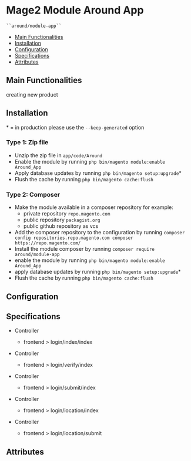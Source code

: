 # Mage2 Module Around App

    ``around/module-app``

 - [Main Functionalities](#markdown-header-main-functionalities)
 - [Installation](#markdown-header-installation)
 - [Configuration](#markdown-header-configuration)
 - [Specifications](#markdown-header-specifications)
 - [Attributes](#markdown-header-attributes)


## Main Functionalities
creating new product

## Installation
\* = in production please use the `--keep-generated` option

### Type 1: Zip file

 - Unzip the zip file in `app/code/Around`
 - Enable the module by running `php bin/magento module:enable Around_App`
 - Apply database updates by running `php bin/magento setup:upgrade`\*
 - Flush the cache by running `php bin/magento cache:flush`

### Type 2: Composer

 - Make the module available in a composer repository for example:
    - private repository `repo.magento.com`
    - public repository `packagist.org`
    - public github repository as vcs
 - Add the composer repository to the configuration by running `composer config repositories.repo.magento.com composer https://repo.magento.com/`
 - Install the module composer by running `composer require around/module-app`
 - enable the module by running `php bin/magento module:enable Around_App`
 - apply database updates by running `php bin/magento setup:upgrade`\*
 - Flush the cache by running `php bin/magento cache:flush`


## Configuration




## Specifications

 - Controller
	- frontend > login/index/index

 - Controller
	- frontend > login/verify/index

 - Controller
	- frontend > login/submit/index

 - Controller
	- frontend > login/location/index

 - Controller
	- frontend > login/location/submit


## Attributes



